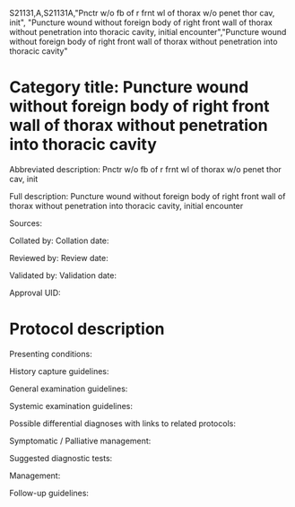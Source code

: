 S21131,A,S21131A,"Pnctr w/o fb of r frnt wl of thorax w/o penet thor cav, init", "Puncture wound without foreign body of right front wall of thorax without penetration into thoracic cavity, initial encounter","Puncture wound without foreign body of right front wall of thorax without penetration into thoracic cavity"
# Category title: Puncture wound without foreign body of right front wall of thorax without penetration into thoracic cavity

Abbreviated description: Pnctr w/o fb of r frnt wl of thorax w/o penet thor cav, init

Full description: Puncture wound without foreign body of right front wall of thorax without penetration into thoracic cavity, initial encounter

Sources:

Collated by:
Collation date:

Reviewed by:
Review date:

Validated by:
Validation date:

Approval UID:

# Protocol description

Presenting conditions:

History capture guidelines:

General examination guidelines:

Systemic examination guidelines:

Possible differential diagnoses with links to related protocols:

Symptomatic / Palliative management:

Suggested diagnostic tests:

Management:

Follow-up guidelines:
